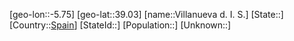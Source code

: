 ﻿---
location: [39.03,-5.75]
type: City
tags:
- geo/City


SpocWebEntityId: 35299
isDeleted: false
confidential: public

---
[geo-lon::-5.75]
[geo-lat::39.03]
[name::Villanueva d. I. S.]
[State::]
[Country::[Spain](geo/Continent/Europe/Spain.md)]
[StateId::]
[Population::]
[Unknown::]

